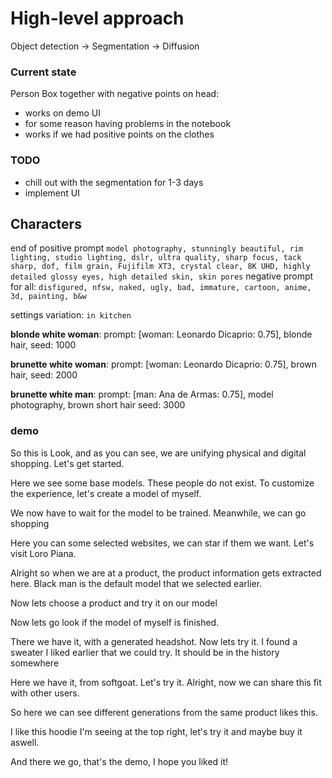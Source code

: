 # High-level approach

Object detection -> Segmentation -> Diffusion

### Current state

Person Box together with negative points on head:

- works on demo UI
- for some reason having problems in the notebook
- works if we had positive points on the clothes

### TODO

- chill out with the segmentation for 1-3 days
- implement UI

## Characters

end of positive prompt `model photography, stunningly beautiful, rim lighting, studio lighting, dslr, ultra quality, sharp focus, tack sharp, dof, film grain, Fujifilm XT3, crystal clear, 8K UHD, highly detailed glossy eyes, high detailed skin, skin pores`
negative prompt for all: `disfigured, nfsw, naked, ugly, bad, immature, cartoon, anime, 3d, painting, b&w`

settings variation: `in kitchen`

**blonde white woman**:
prompt: [woman: Leonardo Dicaprio: 0.75], blonde hair,
seed: 1000

**brunette white woman**:
prompt: [woman: Leonardo Dicaprio: 0.75], brown hair,
seed: 2000

**brunette white man**:
prompt: [man: Ana de Armas: 0.75], model photography, brown short hair
seed: 3000

### demo

So this is Look, and as you can see, we are unifying physical and digital shopping. Let's get started.

Here we see some base models. These people do not exist. To customize the experience, let's create a model of myself.

We now have to wait for the model to be trained. Meanwhile, we can go shopping

Here you can some selected websites, we can star if them we want. Let's visit Loro Piana.

Alright so when we are at a product, the product information gets extracted here. Black man is the default model that we selected earlier.

Now lets choose a product and try it on our model

Now lets go look if the model of myself is finished.

There we have it, with a generated headshot. Now lets try it. I found a sweater I liked earlier that we could try. It should be in the history somewhere

Here we have it, from softgoat. Let's try it. Alright, now we can share this fit with other users.

So here we can see different generations from the same product likes this.

I like this hoodie I'm seeing at the top right, let's try it and maybe buy it aswell.

And there we go, that's the demo, I hope you liked it!
